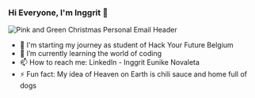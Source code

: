### Hi Everyone, I'm Inggrit 👋

 ![Pink and Green Christmas Personal Email Header](https://user-images.githubusercontent.com/73132384/104963189-43319e80-59da-11eb-8b85-2ed37aaac2bf.png)
 
- 🔭 I'm starting my journey as student of Hack Your Future Belgium 
- 🌱 I’m currently learning the world of coding
- 📫 How to reach me: LinkedIn - Inggrit Eunike Novaleta
- ⚡ Fun fact: My idea of Heaven on Earth is chili sauce and home full of dogs

